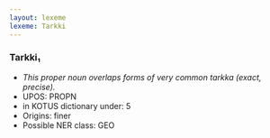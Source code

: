 ```yaml
---
layout: lexeme
lexeme: Tarkki
---
```


###  Tarkki₁

* _This proper noun overlaps forms of very common *tarkka* (exact, precise)._
* UPOS:  PROPN
* in KOTUS dictionary under:  5
* Origins: finer 
* Possible NER class:  GEO

